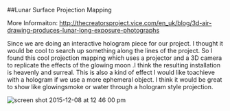 ##Lunar Surface Projection Mapping

More Informaiton: http://thecreatorsproject.vice.com/en_uk/blog/3d-air-drawing-produces-lunar-long-exposure-photographs


Since we are doing an interactive hologram piece for our project. I thought it would be cool to search up something along
the lines of the project. So I found this cool  projection mapping which uses a projector and a 
3D camera to replicate the effects of the glowing moon .I think the resulting installation is heavenly and surreal.
This is also a kind of effect I would like toachieve with a hologram if we use a more ephemeral object. I think it
would be great to show like glowingsmoke or water through a hologram style projection.

![screen shot 2015-12-08 at 12 46 00 pm](https://cloud.githubusercontent.com/assets/14130398/11663359/c837a4e6-9da9-11e5-89d5-a610978493e9.png)

 

